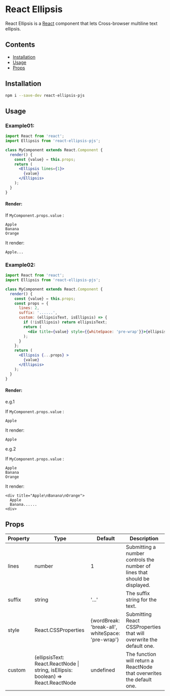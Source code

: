 # React Ellipsis 

React Ellipsis is a [React](http://facebook.github.io/react/) component that lets Cross-browser multiline text ellipsis.

## Contents
- [Installation](#installation)
- [Usage](#usage)
- [Props](#props)

## Installation
```bash
npm i --save-dev react-ellipsis-pjs
```


## Usage

### Example01:
```jsx
import React from 'react';
import Ellipsis from 'react-ellipsis-pjs';

class MyComponent extends React.Component {
  render() {
    const {value} = this.props;
    return (
      <Ellipsis lines={1}>
        {value}
      </Ellipsis>
    );
  }
}
```
#### Render:

If `MyComponent.props.value` :

```
Apple
Banana
Orange
```
It render:
```
Apple...
```

### Example02:
```jsx
import React from 'react';
import Ellipsis from 'react-ellipsis-pjs';

class MyComponent extends React.Component {
  render() {
    const {value} = this.props;
    const props = {
      lines: 2,
      suffix: '......',
      custom: (ellipsisText, isEllipsis) => {
        if (!isEllipsis) return ellipsisText;
        return (
          <div title={value} style={{whiteSpace: 'pre-wrap'}}>{ellipsisText}</div>
        );
      }
    };
    return (
      <Ellipsis {...props} >
        {value}
      </Ellipsis>
    );
  }
}
```
#### Render:

e.g.1

If `MyComponent.props.value` :
```
Apple
```
It render:
```
Apple
```

e.g.2

If `MyComponent.props.value` :

```
Apple
Banana
Orange
```
It render:
```
<div title="Apple\nBanana\nOrange">
  Apple
  Banana......
<div>
```

## Props
Property | Type | Default| Description
-|-|-|-
lines | number | 1 | Submitting a number controls the number of lines that should be displayed.
suffix | string | '...' | 	The suffix string for the text.
style | React.CSSProperties | {wordBreak: 'break-all', whiteSpace: 'pre-wrap'} | Submitting React CSSProperties that will overwrite the default one.
custom | (ellipsisText: React.ReactNode \| string, isEllipsis: boolean) => React.ReactNode | undefined | The function will return a ReactNode that overwrites the default one.
